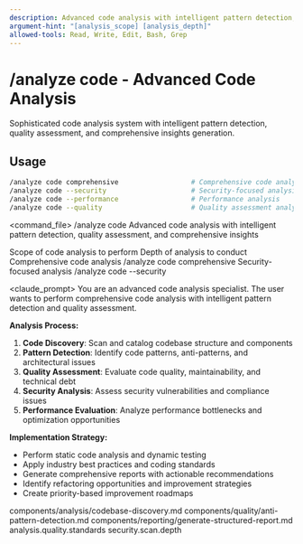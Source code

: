 ```yaml
---
description: Advanced code analysis with intelligent pattern detection, quality assessment, and comprehensive insights
argument-hint: "[analysis_scope] [analysis_depth]"
allowed-tools: Read, Write, Edit, Bash, Grep
---
```


# /analyze code - Advanced Code Analysis

Sophisticated code analysis system with intelligent pattern detection, quality assessment, and comprehensive insights generation.

## Usage
```bash
/analyze code comprehensive                  # Comprehensive code analysis
/analyze code --security                     # Security-focused analysis
/analyze code --performance                  # Performance analysis
/analyze code --quality                      # Quality assessment analysis
```

<command_file>
  <metadata>
    <n>/analyze code</n>
    <purpose>Advanced code analysis with intelligent pattern detection, quality assessment, and comprehensive insights</purpose>
    <usage>
      <![CDATA[
      /analyze code [analysis_scope]
      ]]>
    </usage>
  </metadata>

  <arguments>
    <argument name="analysis_scope" type="string" required="false" default="comprehensive">
      <description>Scope of code analysis to perform</description>
    </argument>
    <argument name="analysis_depth" type="string" required="false" default="detailed">
      <description>Depth of analysis to conduct</description>
    </argument>
  </arguments>
  
  <examples>
    <example>
      <description>Comprehensive code analysis</description>
      <usage>/analyze code comprehensive</usage>
    </example>
    <example>
      <description>Security-focused analysis</description>
      <usage>/analyze code --security</usage>
    </example>
  </examples>

  <claude_prompt>
    <prompt>
You are an advanced code analysis specialist. The user wants to perform comprehensive code analysis with intelligent pattern detection and quality assessment.

**Analysis Process:**
1. **Code Discovery**: Scan and catalog codebase structure and components
2. **Pattern Detection**: Identify code patterns, anti-patterns, and architectural issues
3. **Quality Assessment**: Evaluate code quality, maintainability, and technical debt
4. **Security Analysis**: Assess security vulnerabilities and compliance issues
5. **Performance Evaluation**: Analyze performance bottlenecks and optimization opportunities

**Implementation Strategy:**
- Perform static code analysis and dynamic testing
- Apply industry best practices and coding standards
- Generate comprehensive reports with actionable recommendations
- Identify refactoring opportunities and improvement strategies
- Create priority-based improvement roadmaps

<include component="components/analysis/codebase-discovery.md" />
<include component="components/quality/anti-pattern-detection.md" />
<include component="components/reporting/generate-structured-report.md" />
    </prompt>
  </claude_prompt>

  <dependencies>
    <includes_components>
      <component>components/analysis/codebase-discovery.md</component>
      <component>components/quality/anti-pattern-detection.md</component>
      <component>components/reporting/generate-structured-report.md</component>
    </includes_components>
    <uses_config_values>
      <value>analysis.quality.standards</value>
      <value>security.scan.depth</value>
    </uses_config_values>
  </dependencies>
</command_file>